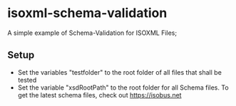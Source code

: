 # isoxml-schema-validation
A simple example of Schema-Validation for ISOXML Files;


## Setup

* Set the variables "testfolder" to the root folder of all files that shall be tested
* Set the variable "xsdRootPath" to the root folder for all Schema files. To get the latest schema files, check out https://isobus.net
